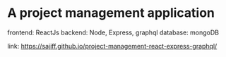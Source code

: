 # A project management application
frontend: ReactJs
backend: Node, Express, graphql
database: mongoDB

link: https://sajiff.github.io/project-management-react-express-graphql/
